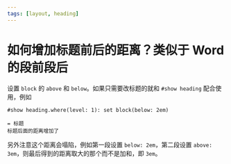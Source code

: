 ```yaml
---
tags: [layout, heading]
---
```

# 如何增加标题前后的距离？类似于 Word 的段前段后

设置 `block` 的 `above` 和 `below`。如果只需要改标题的就和 `#show heading` 配合使用，例如

```typst
#show heading.where(level: 1): set block(below: 2em)

= 标题
标题后面的距离增加了
```

另外注意这个距离会塌陷，例如第一段设置 `below: 2em`，第二段设置 `above: 3em`，则最后得到的距离取大的那个而不是加和，即 `3em`。
